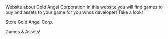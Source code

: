 Website about Gold Angel Corporation
In this website you will find games to buy and assets to your game for you whos developer! Take a look!

Store Gold Angel Corp.

Games & Assets!
